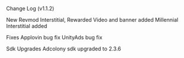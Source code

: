 Change Log (v1.1.2)

New
Revmod Interstitial, Rewarded Video and banner added
Millennial Interstitial added

Fixes
Applovin bug fix
UnityAds bug fix

Sdk Upgrades
Adcolony sdk upgraded to 2.3.6
